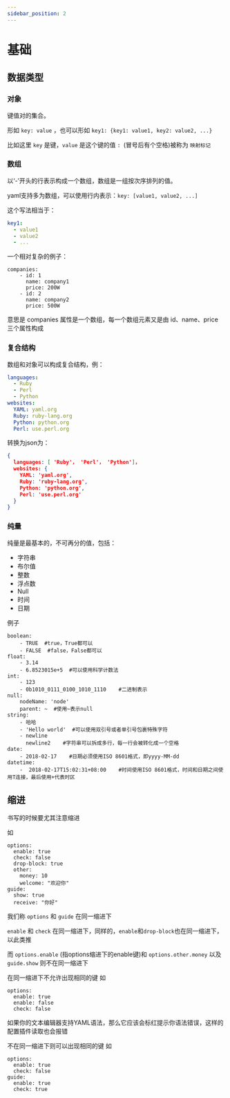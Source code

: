 ```yaml
---
sidebar_position: 2
---
```


# 基础

## 数据类型

### 对象
键值对的集合。

形如 `key: value` ，也可以形如 `key1: {key1: value1, key2: value2, ...}`

比如这里 `key` 是键，`value` 是这个键的值 `: `(冒号后有个空格)被称为 `映射标记`

### 数组
以‘-’开头的行表示构成一个数组，数组是一组按次序排列的值。

yaml支持多为数组，可以使用行内表示：`key: [value1, value2, ...]`

这个写法相当于：
```yaml
key1:
  - value1
  - value2
  - ...
```

一个相对复杂的例子：
```
companies:
    - id: 1
      name: company1
      price: 200W
    - id: 2
      name: company2
      price: 500W
```
意思是 companies 属性是一个数组，每一个数组元素又是由 id、name、price 三个属性构成

### 复合结构
数组和对象可以构成复合结构，例：

```yaml
languages:
  - Ruby
  - Perl
  - Python
websites:
  YAML: yaml.org
  Ruby: ruby-lang.org
  Python: python.org
  Perl: use.perl.org
```

转换为json为：
```json
{
  languages: [ 'Ruby'， 'Perl'， 'Python']，
  websites: {
    YAML: 'yaml.org',
    Ruby: 'ruby-lang.org',
    Python: 'python.org',
    Perl: 'use.perl.org'
  }
}
```

### 纯量
纯量是最基本的，不可再分的值，包括：
- 字符串
- 布尔值
- 整数
- 浮点数
- Null
- 时间
- 日期

例子
```
boolean:
    - TRUE  #true，True都可以
    - FALSE  #false，False都可以
float:
    - 3.14
    - 6.8523015e+5  #可以使用科学计数法
int:
    - 123
    - 0b1010_0111_0100_1010_1110    #二进制表示
null:
    nodeName: 'node'
    parent: ~  #使用~表示null
string:
    - 哈哈
    - 'Hello world'  #可以使用双引号或者单引号包裹特殊字符
    - newline
      newline2    #字符串可以拆成多行，每一行会被转化成一个空格
date:
    - 2018-02-17    #日期必须使用ISO 8601格式，即yyyy-MM-dd
datetime:
    -  2018-02-17T15:02:31+08:00    #时间使用ISO 8601格式，时间和日期之间使用T连接，最后使用+代表时区
```

## 缩进
书写的时候要尤其注意缩进

如
```
options:
  enable: true
  check: false
  drop-block: true
  other:
    money: 10
    welcome: "欢迎你"
guide:
  show: true
  receive: "你好"
```

我们称 `options` 和 `guide` 在同一缩进下

`enable` 和 `check` 在同一缩进下，同样的，`enable`和`drop-block`也在同一缩进下，以此类推

而 `options.enable` (指options缩进下的enable键)和 `options.other.money` 以及 `guide.show` 则不在同一缩进下

在同一缩进下不允许出现相同的键 如

```
options:
  enable: true
  enable: false
  check: false
```

如果你的文本编辑器支持YAML语法，那么它应该会标红提示你语法错误，这样的配置插件读取也会报错

不在同一缩进下则可以出现相同的键 如

```
options:
  enable: true
  check: false
guide:
  enable: true
  check: true
```